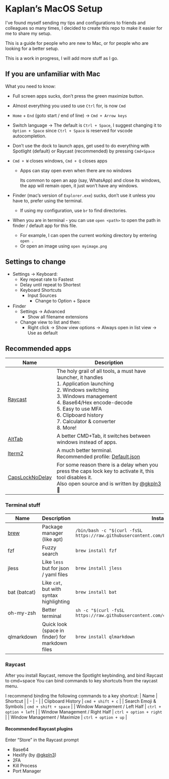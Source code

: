 # Kaplan’s MacOS Setup

I've found myself sending my tips and configurations to friends and colleagues so many times, I decided to create this repo to make it easier for me to share my setup.

This is a guide for people who are new to Mac, or for people who are looking for a better setup.

This is a work in progress, I will add more stuff as I go.

## If you are unfamiliar with Mac

What you need to know:

- Full screen apps sucks, don’t press the green maximize button.
- Almost everything you used to use `Ctrl` for, is now `Cmd`
- `Home` + `End` (goto start / end of line) → `Cmd + Arrow keys`
- Switch language → The default is `Ctrl + Space`, I suggest changing it to `Option + Space` since `Ctrl + Space` is reserved for vscode autocompletion.
- Don’t use the dock to launch apps, get used to do everything with Spotlight (default) or Raycast (recommended) by pressing `Cmd+Space`
- `Cmd + W` closes windows, `Cmd + Q` closes apps
    - Apps can stay open even when there are no windows
        
        Its common to open an app (say, WhatsApp) and close its windows, the app will remain open, it just won’t have any windows.
        
- Finder (mac’s version of `Explorer.exe`) sucks, don’t use it unless you have to, prefer using the terminal.
  - If using my configuration, use `br` to find directories.
- When you are in terminal - you can use `open <path>` to open the path in finder / default app for this file.
    - For example, I can open the current working directory by entering `open .`
    - Or open an image using `open myimage.png`

## Settings to change

- Settings → Keyboard:
    - Key repeat rate to Fastest
    - Delay until repeat to Shortest
    - Keyboard Shortcuts
        - Input Sources
            - Change to Option + Space
- Finder
    - Settings → Advanced
        - Show all filename extensions
    - Change view to list and then:
        - Right click → Show view options → Always open in list view → Use as default

## Recommended apps
| Name                                                         | Description                                                                                                                                                                                                                                                           |
| ------------------------------------------------------------ | --------------------------------------------------------------------------------------------------------------------------------------------------------------------------------------------------------------------------------------------------------------------- |
| [Raycast](https://raycast.com)                               | The holy grail of all tools, a must have launcher, it handles<br>1. Application launching <br>2. Windows switching<br>3. Windows management<br>4. Base64/Hex encode-decode<br>5. Easy to use MFA<br>6. Clipboard history<br>7. Calculator & converter<br>8. More!<br> |
| [AltTab](https://alt-tab-macos.netlify.app)                  | A better CMD+Tab, it switches between windows instead of apps.                                                                                                                                                                                                        |
| [Iterm2](https://iterm2.com)                                 | A much better terminal.<br>Recommended profile: [Default.json](iterm/Default.json)                                                                                                                                                                                                                                               |
| [CapsLockNoDelay](https://github.com/gkpln3/CapsLockNoDelay) | For some reason there is a delay when you press the caps lock key to activate it, this tool disables it.<br>Also open source and is written by [@gkpln3](https://github.com/gkpln3) 🙂                                                                                  |


### Terminal stuff
| Name                    | Description                                     | Install command                                                                                   |
| ----------------------- | ----------------------------------------------- | ------------------------------------------------------------------------------------------------- |
| [brew](https://brew.sh) | Package manager (like apt)                      | `/bin/bash -c "$(curl -fsSL https://raw.githubusercontent.com/Homebrew/install/HEAD/install.sh)"` |
| fzf                     | Fuzzy search                                    | `brew install fzf`                                                                                |
| jless                   | Like `less` but for json / yaml files           | `brew install jless`                                                                              |
| bat (batcat)            | Like `cat`, but with syntax highlighting        | `brew install bat`                                                                                |
| oh-my-zsh               | Better terminal                                 | `sh -c "$(curl -fsSL https://raw.githubusercontent.com/ohmyzsh/ohmyzsh/master/tools/install.sh)"` |
| qlmarkdown              | Quick look (space in finder) for markdown files | `brew install qlmarkdown`                                                                         |
    
    
### Raycast
After you install Raycast, remove the Spotlight keybinding, and bind Raycast to cmd+space
You can bind commands to key shortcuts from the raycast menu.

I recommend binding the following commands to a key shortcut:
| Name                                                         | Shortcut                                                                                      |
| - | - |
| Clipboard History | `cmd + shift + c` |
| Search Emoji & Symbols | `cmd + shift + space` |
| Window Management / Left Half | `ctrl + option + left` |
| Window Management / Right Half | `ctrl + option + right` |
| Window Management / Maximize | `ctrl + option + up` |

#### Recommended Raycast plugins
Enter “Store” in the Raycast prompt
- Base64
- Hexlify (by [@gkpln3](https://github.com/gkpln3))
- 2FA
- Kill Process
- Port Manager